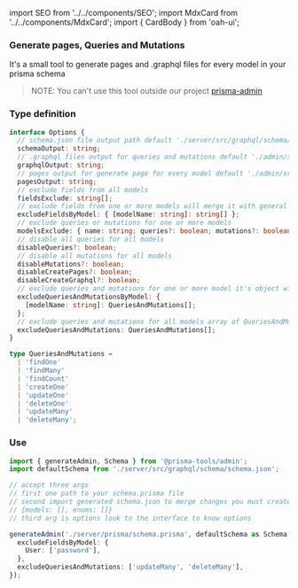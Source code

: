 import SEO from '../../components/SEO';
import MdxCard from '../../components/MdxCard';
import { CardBody } from 'oah-ui';

<SEO title="Admin Generator" />

<MdxCard>
<CardBody>

### Generate pages, Queries and Mutations

It's a small tool to generate pages and .graphql files for every model in your prisma schema

> NOTE: You can't use this tool outside our project [prisma-admin](https://github.com/AhmedElywa/prisma-admin)

### Type definition

```typescript
interface Options {
  // schema.json file output path default './server/src/graphql/schema/schema.json'
  schemaOutput: string;
  // .graphql files output for queries and mutations default './admin/src/graphql'
  graphqlOutput: string;
  // pages output for generate page for every model default './admin/src/pages/models'
  pagesOutput: string;
  // exclude fields from all models
  fieldsExclude: string[];
  // exclude fields from one or more models will merge it with general fieldsExclude
  excludeFieldsByModel: { [modelName: string]: string[] };
  // exclude queries or mutations for one or more models
  modelsExclude: { name: string; queries?: boolean; mutations?: boolean }[];
  // disable all queries for all models
  disableQueries?: boolean;
  // disable all mutations for all models
  disableMutations?: boolean;
  disableCreatePages?: boolean;
  disableCreateGraphql?: boolean;
  // exclude queries and mutations for one or more model it's object with key : model name value array of QueriesAndMutations type
  excludeQueriesAndMutationsByModel: {
    [modelName: string]: QueriesAndMutations[];
  };
  // exclude queries and mutations for all models array of QueriesAndMutations type
  excludeQueriesAndMutations: QueriesAndMutations[];
}

type QueriesAndMutations =
  | 'findOne'
  | 'findMany'
  | 'findCount'
  | 'createOne'
  | 'updateOne'
  | 'deleteOne'
  | 'updateMany'
  | 'deleteMany';
```

### Use

```ts
import { generateAdmin, Schema } from '@prisma-tools/admin';
import defaultSchema from './server/src/graphql/schema/schema.json';

// accept three args
// first one path to your schema.prisma file
// second import generated schema.json to merge changes you must create this file form first and add
// {models: [], enums: []}
// third arg is options look to the interface to know options

generateAdmin('./server/prisma/schema.prisma', defaultSchema as Schema, {
  excludeFieldsByModel: {
    User: ['password'],
  },
  excludeQueriesAndMutations: ['updateMany', 'deleteMany'],
});
```

</CardBody>
</MdxCard>
